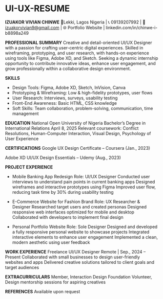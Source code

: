# UI-UX-RESUME





**IZUAKOR VIVIAN CHINWE**
📍Lekki, Lagos Nigeria | 📞 09139207992 | 📧izuakorvivian9@gmail.com | 🌐 Portfolio Website | linkedin.com/in/chinwe-i-b8898a249

**PROFESSIONAL SUMMARY**
Creative and detail-oriented UI/UX Designer with a passion for crafting user-centric digital experiences. Skilled in wireframing, 
prototyping, and user research, with hands-on experience using tools like Figma, Adobe XD, and Sketch. Seeking a dynamic internship
opportunity to contribute innovative ideas, enhance user engagement, and grow professionally within a collaborative design environment.

**SKILLS**
- Design Tools: Figma, Adobe XD, Sketch, InVision, Canva
- Prototyping & Wireframing: Low & high-fidelity prototypes, user flows
- User Research: Interviews, surveys, usability testing
- Front-End Awareness: Basic HTML, CSS knowledge
- Soft Skills: Team collaboration, problem-solving, communication, time management

**EDUCATION**
National Open University of Nigeria
Bachelor’s Degree in International Relations	 April 8, 2025 
Relevant coursework: Conflict Resolutions, Human-Computer Interaction, Visual Design, Psychology of User Experience

**CERTIFICATIONS**
Google UX Design Certificate – Coursera (Jan., 2023)

Adobe XD UI/UX Design Essentials – Udemy (Aug., 2023)


**PROJECT EXPERIENCE**
- Mobile Banking App Redesign
Role: UI/UX Designer
Conducted user interviews to understand pain points in current banking apps
Designed wireframes and interactive prototypes using Figma
Improved user flow, reducing task time by 30% during usability testing

- E-Commerce Website for Fashion Brand
Role: UX Researcher & Designer
Researched target users and created personas
Designed responsive web interfaces optimized for mobile and desktop
Collaborated with developers to implement final design

- Personal Portfolio Website
Role: Sole Designer
Designed and developed a fully responsive personal website to showcase projects
Integrated interactive elements to enhance user engagement
Implemented a clean, modern aesthetic using user feedback

**WORK EXPERIENCE**
Freelance UI/UX Designer Remote | Sep., 2024 – Present
Collaborated with small businesses to design user-friendly websites and apps
Delivered creative solutions tailored to client goals and target audiences

**EXTRACURRICULARS**
Member, Interaction Design Foundation
Volunteer, Design mentorship sessions for aspiring creatives


**REFERENCES**
Available upon request

